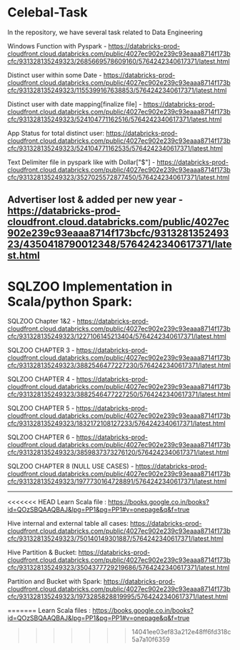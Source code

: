# Celebal-Task
In the repository, we have several task related to Data Engineering


Windows Function with Pyspark - https://databricks-prod-cloudfront.cloud.databricks.com/public/4027ec902e239c93eaaa8714f173bcfc/931328135249323/2685669578609160/5764242340617371/latest.html


Distinct user within some Date - https://databricks-prod-cloudfront.cloud.databricks.com/public/4027ec902e239c93eaaa8714f173bcfc/931328135249323/1155399167638853/5764242340617371/latest.html

Distinct user with date mapping[finalize file] - https://databricks-prod-cloudfront.cloud.databricks.com/public/4027ec902e239c93eaaa8714f173bcfc/931328135249323/524104771162516/5764242340617371/latest.html 


App Status for total distinct user: https://databricks-prod-cloudfront.cloud.databricks.com/public/4027ec902e239c93eaaa8714f173bcfc/931328135249323/524104771162535/5764242340617371/latest.html

Text Delimiter file in pyspark like with Dollar["$"] -  https://databricks-prod-cloudfront.cloud.databricks.com/public/4027ec902e239c93eaaa8714f173bcfc/931328135249323/3527025572877450/5764242340617371/latest.html


Advertiser lost & added per new year - https://databricks-prod-cloudfront.cloud.databricks.com/public/4027ec902e239c93eaaa8714f173bcfc/931328135249323/4350418790012348/5764242340617371/latest.html
----------------
# SQLZOO Implementation in Scala/python Spark:

SQLZOO Chapter 1&2 - https://databricks-prod-cloudfront.cloud.databricks.com/public/4027ec902e239c93eaaa8714f173bcfc/931328135249323/1227106145213404/5764242340617371/latest.html

SQLZOO CHAPTER 3 - https://databricks-prod-cloudfront.cloud.databricks.com/public/4027ec902e239c93eaaa8714f173bcfc/931328135249323/3882546477227230/5764242340617371/latest.html

SQLZOO CHAPTER 4 - https://databricks-prod-cloudfront.cloud.databricks.com/public/4027ec902e239c93eaaa8714f173bcfc/931328135249323/3882546477227250/5764242340617371/latest.html

SQLZOO CHAPTER 5 - https://databricks-prod-cloudfront.cloud.databricks.com/public/4027ec902e239c93eaaa8714f173bcfc/931328135249323/1832172108127233/5764242340617371/latest.html

SQLZOO CHAPTER 6 - https://databricks-prod-cloudfront.cloud.databricks.com/public/4027ec902e239c93eaaa8714f173bcfc/931328135249323/3859837373276120/5764242340617371/latest.html

SQLZOO CHAPTER 8 (NULL USE CASES) - https://databricks-prod-cloudfront.cloud.databricks.com/public/4027ec902e239c93eaaa8714f173bcfc/931328135249323/1977730164728891/5764242340617371/latest.html

----------------
<<<<<<< HEAD
Learn Scala file : https://books.google.co.in/books?id=QOzSBQAAQBAJ&lpg=PP1&pg=PP1#v=onepage&q&f=true


Hive internal and external table all cases: https://databricks-prod-cloudfront.cloud.databricks.com/public/4027ec902e239c93eaaa8714f173bcfc/931328135249323/750140149301887/5764242340617371/latest.html

Hive Partition & Bucket: https://databricks-prod-cloudfront.cloud.databricks.com/public/4027ec902e239c93eaaa8714f173bcfc/931328135249323/3504377729219686/5764242340617371/latest.html

Partition and Bucket with Spark: https://databricks-prod-cloudfront.cloud.databricks.com/public/4027ec902e239c93eaaa8714f173bcfc/931328135249323/1973285828819995/5764242340617371/latest.html

=======
Learn Scala files : https://books.google.co.in/books?id=QOzSBQAAQBAJ&lpg=PP1&pg=PP1#v=onepage&q&f=true
>>>>>>> 14041ee03ef83a212e48ff6fd318c5a7a10f6359

